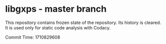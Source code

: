 # libgxps - master branch

This repository contains frozen state of the repository.
Its history is cleared. It is used only for static code
analysis with Codacy.

Commit Time: 1710829608